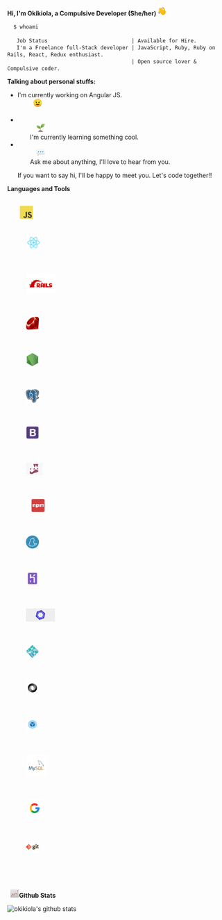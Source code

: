**Hi, I'm Okikiola, a Compulsive Developer  (She/her)**<span style="padding-right:15px">
<img src="images/1f44b.png" height="20"></span>

```
  $ whoami

   Job Status                           | Available for Hire.
   I'm a Freelance full-Stack developer | JavaScript, Ruby, Ruby on Rails, React, Redux enthusiast.
                                        | Open source lover & Compulsive coder.

```
<p>
  <strong>Talking about personal stuffs:</strong>
</p>
<ul>
  <li> I'm currently working on Angular JS.
  <code>
     <img src="images/1f609.png" height="20">
  </code>
  </li>
  <li>
    <code>
      <img src="images/flower.png" height="20">
    </code>
      I'm currently learning something cool.
  </li>
  <li>
    <code>
      <img src="images/1f4ac.png" height="20">
    </code>
    Ask me about anything, I'll love to hear from you.

If you want to say hi, I'll be happy to meet you. Let's code together!!
  </li>
</ul>

**Languages and Tools**

<p>
  <code>
    <img src="images/javascript.png" height="30" style="max-width:100%;">
  </code>
  <code>
    <span>
      <img src="images/react.png" height="35" style="max-width:100%;">
    </span>
  </code>
  <code>
    <span>
      <img src="images/rails.png" height="45" style="max-width:100%;">
    </span>
  </code>
  <code>
    <span>
      <img src="images/ruby.jpeg" height="30" style="max-width:100%;">
    </span>
  </code>
  <code>
    <span>
      <img src="images/nodejs.png" height="30" style="max-width:100%;">
    </span>
  </code>
  <code>
    <span>
      <img src="images/postgresql.png" height="30" style="max-width:100%;">
    </span>
  </code>
  <code>
    <span>
      <img src="images/bootstrap.png" height="30" style="max-width:100%;">
    </span>
  </code>
  <code>
    <span>
      <img src="images/jest.png" height="30" style="max-width:100%;">
    </span>
  </code>
  <code>
    <span>
      <img src="images/npm.png" height="30" style="max-width:100%;">
    </span>
  </code>
  <code>
    <span>
      <img src="images/yarn.png" height="30" style="max-width:100%;">
    </span>
  </code>
  <code>
    <span>
      <img src="images/heroku.webp" height="30" style="max-width:100%;">
    </span>
  </code>
  <code>
    <span>
      <img src="images/eslint.jpg" height="30" style="max-width:100%;">
    </span>
  </code>
  <code>
    <span>
      <img src="images/netlify.png" height="30" style="max-width:100%;">
    </span>
  </code>
  <code>
    <span>
      <img src="images/json.jpeg" height="30" style="max-width:100%;">
    </span>
  </code>
  <code>
    <span>
      <img src="images/webpack.png" height="30" style="max-width:100%;">
    </span>
  </code>
  <code>
    <span>
      <img src="images/mysql.png" height="50" style="max-width:100%;">
    </span>
  </code>
  <code>
    <span>
      <img src="images/google.png" height="40" style="max-width:100%;">
    </span>
  </code>
  <code>
    <span>
      <img src="images/git.png" height="30" style="max-width:100%;">
    </span>
  </code>
</p>

&nbsp;

**<code>
  <img src="images/1f4c8.png" height="20"></code>Github Stats**

![okikiola's github stats](https://github-readme-stats.vercel.app/api?username=okikiola11&theme=merko)
